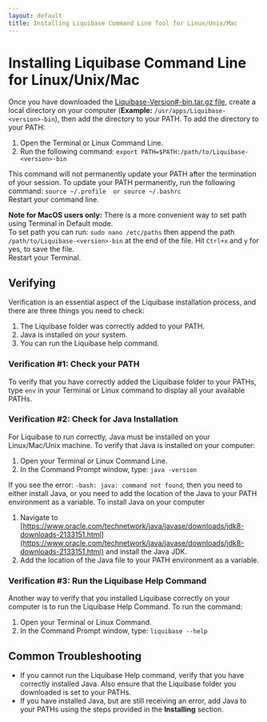 ```yaml
---
layout: default
title: Installing Liquibase Command Line Tool for Linux/Unix/Mac
---
```



# Installing Liquibase Command Line for Linux/Unix/Mac #

Once you have downloaded the [Liquibase-Version#-bin.tar.gz file](https://download.liquibase.org/download), create a local directory on your computer (**Example:** `/usr/apps/Liquibase-<version>-bin`), then add the directory to your PATH.
To add the directory to your PATH:
1. Open the Terminal or Linux Command Line.
2. Run the following command: `export PATH=$PATH:/path/to/Liquibase-<version>-bin`

This command will not permanently update your PATH after the termination of your session. To update your PATH permanently, run the following command: `source ~/.profile  or source ~/.bashrc`<br />
Restart your command line.

**Note for MacOS users only:** There is a more convenient way to set path using Terminal in Default mode.  
To set path you can run: `sudo nano /etc/paths` then append the path `/path/to/Liquibase-<version>-bin` at the end of the file.  Hit `Ctrl+x` and `y` for yes, to save the file.  
Restart your Terminal.

## Verifying ##

Verification is an essential aspect of the Liquibase installation process, and there are three things you need to check:
1. The Liquibase folder was correctly added to your PATH.
2. Java is installed on your system.
3. You can run the Liquibase help command.

### Verification #1: Check your PATH ###

To verify that you have correctly added the Liquibase folder to your PATHs, type `env` in your Terminal or Linux command to display all your available PATHs.

### Verification #2: Check for Java Installation ###

For Liquibase to run correctly, Java must be installed on your Linux/Mac/Unix machine. To verify that Java is installed on your computer:
1. Open your Terminal or Linux Command Line.
2. In the Command Prompt window, type: `java -version`

If you see the error: `-bash: java: command not found`, then you need to either install Java, or you need to add the location of the Java to your PATH environment as a variable.
To install Java on your computer
1. Navigate to [https://www.oracle.com/technetwork/java/javase/downloads/jdk8-downloads-2133151.html](https://www.oracle.com/technetwork/java/javase/downloads/jdk8-downloads-2133151.html) and install the Java JDK.
2. Add the location of the Java file to your PATH environment as a variable.


### Verification #3: Run the Liquibase Help Command ###

Another way to verify that you installed Liquibase correctly on your computer is to run the Liquibase Help Command. To run the command:
1. Open your Terminal or Linux Command.
2. In the Command Prompt window, type: `liquibase --help`

## Common Troubleshooting ##
- If you cannot run the Liquibase Help command, verify that you have correctly installed Java. Also ensure that the Liquibase folder you downloaded is set to your PATHs.
- If you have installed Java, but are still receiving an error, add Java to your PATHs using the steps provided in the **Installing** section.
